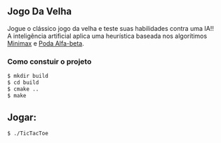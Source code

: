 ## Jogo Da Velha
Jogue o clássico jogo da velha e teste suas habilidades contra uma IA!!\
A inteligência artificial aplica uma heurística baseada nos algorítimos [Minimax] e [Poda Alfa-beta].

### Como constuir o projeto
```sh
$ mkdir build
$ cd build 
$ cmake ..
$ make

```

## Jogar:

```sh
$ ./TicTacToe
```

[Minimax]: <https://en.wikipedia.org/wiki/Minimax>
[Poda Alfa-beta]:<https://en.wikipedia.org/wiki/Alpha-beta_pruning>
